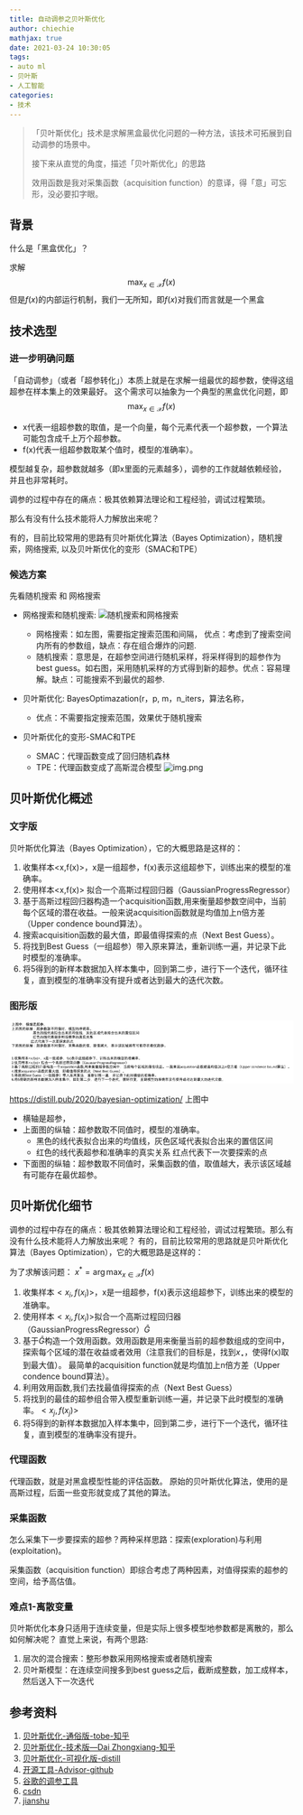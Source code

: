 ```yaml
---
title: 自动调参之贝叶斯优化
author: chiechie
mathjax: true
date: 2021-03-24 10:30:05
tags:
- auto ml
- 贝叶斯
- 人工智能
categories:
- 技术
---
```


> 「贝叶斯优化」技术是求解黑盒最优化问题的一种方法，该技术可拓展到自动调参的场景中。
> 
> 接下来从直觉的角度，描述「贝叶斯优化」的思路
>
> 效用函数是我对采集函数（acquisition function）的意译，得「意」可忘形，没必要扣字眼。


## 背景

什么是「黑盒优化」？

求解 
$$ \max _{x \in \mathcal{X}} f(x)$$
但是$f(x)$的内部运行机制，我们一无所知，即$f(x)$对我们而言就是一个黑盒


## 技术选型

### 进一步明确问题
「自动调参」（或者「超参转化」）本质上就是在求解一组最优的超参数，使得这组超参在样本集上的效果最好。
这个需求可以抽象为一个典型的黑盒优化问题，即
$$ \max _{x \in \mathcal{X}} f(x)$$

- x代表一组超参数的取值，是一个向量，每个元素代表一个超参数，一个算法可能包含成千上万个超参数。
- f(x)代表一组超参数取某个值时，模型的准确率）。

模型越复杂，超参数就越多（即x里面的元素越多），调参的工作就越依赖经验，并且也非常耗时。

调参的过程中存在的痛点：极其依赖算法理论和工程经验，调试过程繁琐。

那么有没有什么技术能将人力解放出来呢？

有的，目前比较常用的思路有贝叶斯优化算法（Bayes Optimization），随机搜索，网络搜索, 以及贝叶斯优化的变形（SMAC和TPE）


### 候选方案

先看随机搜索 和 网格搜索


- 网格搜索和随机搜索: 
  ![随机搜索和网格搜索](grid_random_search.png)

  - 网格搜索：如左图，需要指定搜索范围和间隔， 优点：考虑到了搜索空间内所有的参数组，缺点：存在组合爆炸的问题.
  - 随机搜索：意思是，在超参空间进行随机采样，将采样得到的超参作为best guess。如右图，采用随机采样的方式得到新的超参。优点：容易理解。缺点：可能搜索不到最优的超参.


- 贝叶斯优化: BayesOptimazation(r，p, m，n_iters，算法名称，
	- 优点：不需要指定搜索范围，效果优于随机搜索
  
- 贝叶斯优化的变形-SMAC和TPE
  
	- SMAC：代理函数变成了回归随机森林
	- TPE：代理函数变成了高斯混合模型
	![img.png](bianxing.png)


## 贝叶斯优化概述

### 文字版 

贝叶斯优化算法（Bayes Optimization），它的大概思路是这样的：

1. 收集样本<x,f(x)>，x是一组超参，f(x)表示这组超参下，训练出来的模型的准确率。
2. 使用样本<x,f(x)> 拟合一个高斯过程回归器（GaussianProgressRegressor）
3. 基于高斯过程回归器构造一个acquisition函数,用来衡量超参数空间中，当前每个区域的潜在收益。一般来说acquisition函数就是均值加上n倍方差（Upper condence bound算法）。
4. 搜索acquisition函数的最大值，即最值得探索的点（Next Best Guess）。
5. 将找到Best Guess（一组超参）带入原来算法，重新训练一遍，并记录下此时模型的准确率。
6. 将5得到的新样本数据加入样本集中，回到第二步，进行下一个迭代，循环往复，直到模型的准确率没有提升或者达到最大的迭代次数。


### 图形版

![贝叶斯优化](img.png)

https://distill.pub/2020/bayesian-optimization/
上图中

- 横轴是超参，
- 上面图的纵轴：超参数取不同值时，模型的准确率。 
  - 黑色的线代表拟合出来的均值线，灰色区域代表拟合出来的置信区间
  - 红色的线代表超参和准确率的真实关系 红点代表下一次要探索的点
- 下面图的纵轴：超参数取不同值时，采集函数的值，取值越大，表示该区域越有可能存在最优超参。


## 贝叶斯优化细节

调参的过程中存在的痛点：极其依赖算法理论和工程经验，调试过程繁琐。那么有没有什么技术能将人力解放出来呢？
有的，目前比较常用的思路就是贝叶斯优化算法（Bayes Optimization），它的大概思路是这样的：

为了求解该问题：
$x^{*}=\arg \max _{x \in \mathcal{X}} f(x)$

1. 收集样本$<x_i,f(x_i)>$，x是一组超参，f(x)表示这组超参下，训练出来的模型的准确率。
2. 使用样本$<x_i,f(x_i)>$拟合一个高斯过程回归器（GaussianProgressRegressor）$\hat G$
3. 基于$\hat G$构造一个效用函数。效用函数是用来衡量当前的超参数组成的空间中，探索每个区域的潜在收益或者效用（注意我们的目标是，找到$x_\star$，使得f(x)取到最大值）。 最简单的acquisition function就是均值加上n倍方差（Upper condence bound算法）。
4. 利用效用函数,我们去找最值得探索的点（Next Best Guess）
5. 将找到的最佳的超参组合带入模型重新训练一遍，并记录下此时模型的准确率。$<x_j,f(x_j)>$
6. 将5得到的新样本数据加入样本集中，回到第二步，进行下一个迭代，循环往复，直到模型的准确率没有提升。


### 代理函数

代理函数，就是对黑盒模型性能的评估函数。
原始的贝叶斯优化算法，使用的是高斯过程，后面一些变形就变成了其他的算法。


### 采集函数

怎么采集下一步要探索的超参？两种采样思路：探索(exploration)与利用(exploitation)。

采集函数（acquisition function）即综合考虑了两种因素，对值得探索的超参的空间，给予高估值。


### 难点1-离散变量

贝叶斯优化本身只适用于连续变量，但是实际上很多模型地参数都是离散的，那么如何解决呢？ 直觉上来说，有两个思路:

1. 层次的混合搜索：整形参数采用网格搜索或者随机搜索
2. 贝叶斯模型：在连续空间搜多到best guess之后，截断成整数，加工成样本，然后送入下一次迭代


## 参考资料

1. [贝叶斯优化-通俗版-tobe-知乎](https://zhuanlan.zhihu.com/p/29779000)
2. [贝叶斯优化-技术版—Dai Zhongxiang-知乎](https://zhuanlan.zhihu.com/p/76269142)
3. [贝叶斯优化-可视化版-distill](https://distill.pub/2020/bayesian-optimization/)
4. [开源工具-Advisor-github](https://github.com/tobegit3hub/advisor)
5. [谷歌的调参工具](https://cloud.google.com/ai-platform/optimizer/docs/overview)
5. [csdn](https://blog.csdn.net/xys430381_1/article/details/103871212)
6. [jianshu](https://www.jianshu.com/p/3587b24f1a6d)
